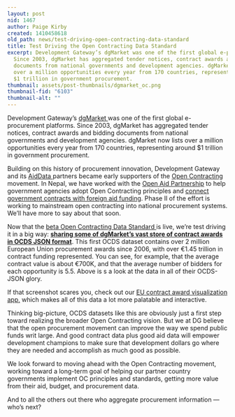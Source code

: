 ```yaml
---
layout: post
nid: 1467
author: Paige Kirby
created: 1410458618
old_path: news/test-driving-open-contracting-data-standard
title: Test Driving the Open Contracting Data Standard
excerpt: Development Gateway’s dgMarket was one of the first global e-procurement platforms.
  Since 2003, dgMarket has aggregated tender notices, contract awards and bidding
  documents from national governments and development agencies. dgMarket now lists
  over a million opportunities every year from 170 countries, representing around
  $1 trillion in government procurement.
thumbnail: assets/post-thumbnails/dgmarket_oc.png
thumbnail-fid: "6103"
thumbnail-alt: ""
---
```


Development Gateway’s [dgMarket ](http://www.dgmarket.com/)was one of the first global e-procurement platforms. Since 2003, dgMarket has aggregated tender notices, contract awards and bidding documents from national governments and development agencies. dgMarket now lists over a million opportunities every year from 170 countries, representing around $1 trillion in government procurement.

Building on this history of procurement innovation, Development Gateway and its [AidData ](http://aiddata.org/)partners became early supporters of the [Open Contracting](http://www.open-contracting.org/) movement. In Nepal, we have worked with the [Open Aid Partnership](http://www.openaidmap.org/) to help government agencies adopt Open Contracting principles and [connect government contracts with foreign aid funding](http://www.open-contracting.org/open_contracting_impact_for_open_aid). Phase II of the effort is working to mainstream open contracting into national procurement systems. We’ll have more to say about that soon.

Now that the [beta Open Contracting Data Standard ](http://ocds.open-contracting.org/standard/r/0__3__2/)is live, we’re test driving it in a big way: **[sharing some of dgMarket’s vast store of contract awards in OCDS JSON format](https://github.com/devgateway/ca-app-ocds-export)**. This first OCDS dataset contains over 2 million European Union procurement awards since 2006, with over €1.45 trillion in contract funding represented. You can see, for example, that the average contract value is about €700K, and that the average number of bidders for each opportunity is 5.5. Above is s a look at the data in all of their OCDS-JSON glory.

If that screenshot scares you, check out our [EU contract award visualization app,](http://contractawards.eu/) which makes all of this data a lot more palatable and interactive.

Thinking big-picture, OCDS datasets like this are obviously just a first step toward realizing the broader Open Contracting vision. But we at DG believe that the open procurement movement can improve the way we spend public funds writ large. And good contract data plus good aid data will empower development champions to make sure that development dollars go where they are needed and accomplish as much good as possible.

We look forward to moving ahead with the Open Contracting movement, working toward a long-term goal of helping our partner country governments implement OC principles and standards, getting more value from their aid, budget, and procurement data.

And to all the others out there who aggregate procurement information — who’s next?
